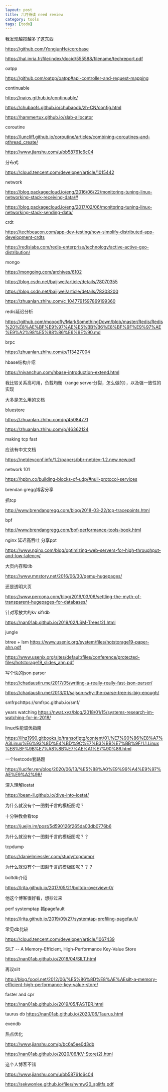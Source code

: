 ```yaml
---
layout: post
title: 六月待读 need review 
category: tools
tags: [todo]
---
```

  



我发现越攒越多了这东西



https://github.com/YongjunHe/corobase

https://hal.inria.fr/file/index/docid/555588/filename/techreport.pdf



oatpp

https://github.com/oatpp/oatpp#api-controller-and-request-mapping

continuable

https://naios.github.io/continuable/



https://chubaofs.github.io/chubaodb/zh-CN/config.html

https://hammertux.github.io/slab-allocator

coroutine

https://luncliff.github.io/coroutine/articles/combining-coroutines-and-pthread_create/

https://www.jianshu.com/u/bb58761c6c04

分布式

https://cloud.tencent.com/developer/article/1015442

network

https://blog.packagecloud.io/eng/2016/06/22/monitoring-tuning-linux-networking-stack-receiving-data/#

https://blog.packagecloud.io/eng/2017/02/06/monitoring-tuning-linux-networking-stack-sending-data/

crdt

https://techbeacon.com/app-dev-testing/how-simplify-distributed-app-development-crdts

https://redislabs.com/redis-enterprise/technology/active-active-geo-distribution/

mongo

https://mongoing.com/archives/6102

https://blog.csdn.net/baijiwei/article/details/78070355

https://blog.csdn.net/baijiwei/article/details/78303200



https://zhuanlan.zhihu.com/c_1047791597869199360

redis延迟分析

https://github.com/moooofly/MarkSomethingDown/blob/master/Redis/Redis%20%E8%AE%BF%E9%97%AE%E5%BB%B6%E8%BF%9F%E9%97%AE%E9%A2%98%E5%88%86%E6%9E%90.md

brpc

https://zhuanlan.zhihu.com/p/113427004

hbase结构介绍

https://niyanchun.com/hbase-introduction-extend.html

我比较关系高可用，负载均衡（range server分裂，怎么做的），以及强一致性的实现

大多是怎么用的文档

bluestore

https://zhuanlan.zhihu.com/p/45084771

https://zhuanlan.zhihu.com/p/46362124

making tcp fast

应该有中文文档

https://netdevconf.info/1.2/papers/bbr-netdev-1.2.new.new.pdf

network 101

https://hpbn.co/building-blocks-of-udp/#null-protocol-services



brendan gregg博客分享

抓tcp

http://www.brendangregg.com/blog/2018-03-22/tcp-tracepoints.html

bpf

http://www.brendangregg.com/bpf-performance-tools-book.html

nginx 延迟高吞吐 分享ppt

https://www.nginx.com/blog/optimizing-web-servers-for-high-throughput-and-low-latency/

大页内存和tlb

https://www.mnstory.net/2016/06/30/qemu-hugepages/

还是透明大页

https://www.percona.com/blog/2019/03/06/settling-the-myth-of-transparent-hugepages-for-databases/



针对写放大的kv sifrdb

https://nan01ab.github.io/2019/02/LSM-Trees(2).html

jungle

btree + lsm https://www.usenix.org/system/files/hotstorage19-paper-ahn.pdf

https://www.usenix.org/sites/default/files/conference/protected-files/hotstorage19_slides_ahn.pdf

写个快的json parser

https://chadaustin.me/2017/05/writing-a-really-really-fast-json-parser/

https://chadaustin.me/2013/01/sajson-why-the-parse-tree-is-big-enough/



smfrpchttps://smfrpc.github.io/smf/

years watching https://nwat.xyz/blog/2018/01/15/systems-research-im-watching-for-in-2018/

linux性能调优指南

https://lihz1990.gitbooks.io/transoflptg/content/01.%E7%90%86%E8%A7%A3Linux%E6%93%8D%E4%BD%9C%E7%B3%BB%E7%BB%9F/1.1.Linux%E8%BF%9B%E7%A8%8B%E7%AE%A1%E7%90%86.html



一个leetcode套路题

https://lucifer.ren/blog/2020/06/13/%E5%88%A0%E9%99%A4%E9%97%AE%E9%A2%98/



深入理解iostat

https://bean-li.github.io/dive-into-iostat/

为什么就没有个一图剩千言的模板图呢？



十分钟教会看top

https://juejin.im/post/5d590126f265da03db0776b6

为什么就没有个一图剩千言的模板图呢？？



tcpdump

https://danielmiessler.com/study/tcpdump/

为什么就没有个一图剩千言的模板图呢？？？



boltdb介绍

https://lrita.github.io/2017/05/21/boltdb-overview-0/

他这个博客很好看，想抄过来

perf systemptap 抓pagefault

https://lrita.github.io/2019/09/27/systemtap-profiling-pagefault/





常见db比较

https://cloud.tencent.com/developer/article/1067439



SILT -- A Memory-Efficient, High-Performance Key-Value Store

https://nan01ab.github.io/2018/04/SILT.html



再议silt

http://blog.foool.net/2012/06/%E5%86%8D%E8%AE%AEsilt-a-memory-efficient-high-performance-key-value-store/



faster and cpr

https://nan01ab.github.io/2019/05/FASTER.html



taurus db https://nan01ab.github.io/2020/06/Taurus.html



evendb

热点优化

https://www.jianshu.com/p/bc6a5ee0d3db

https://nan01ab.github.io/2020/06/KV-Store(2).html



这个人博客不错

https://www.jianshu.com/u/bb58761c6c04



https://sekwonlee.github.io/files/nvmw20_splitfs.pdf








